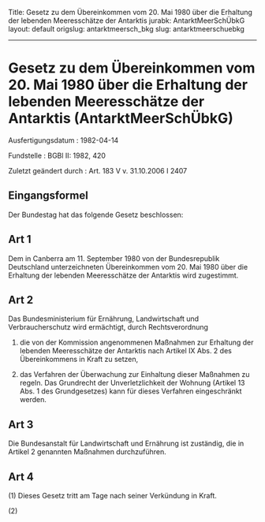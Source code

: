 Title: Gesetz zu dem Übereinkommen vom 20. Mai 1980 über die Erhaltung der lebenden
  Meeresschätze der Antarktis
jurabk: AntarktMeerSchÜbkG
layout: default
origslug: antarktmeersch_bkg
slug: antarktmeerschuebkg

---

# Gesetz zu dem Übereinkommen vom 20. Mai 1980 über die Erhaltung der lebenden Meeresschätze der Antarktis (AntarktMeerSchÜbkG)

Ausfertigungsdatum
:   1982-04-14

Fundstelle
:   BGBl II: 1982, 420

Zuletzt geändert durch
:   Art. 183 V v. 31.10.2006 I 2407


## Eingangsformel

Der Bundestag hat das folgende Gesetz beschlossen:


## Art 1

Dem in Canberra am 11. September 1980 von der Bundesrepublik
Deutschland unterzeichneten Übereinkommen vom 20. Mai 1980 über die
Erhaltung der lebenden Meeresschätze der Antarktis wird zugestimmt.


## Art 2

Das Bundesministerium für Ernährung, Landwirtschaft und
Verbraucherschutz wird ermächtigt, durch Rechtsverordnung

1.  die von der Kommission angenommenen Maßnahmen zur Erhaltung der
    lebenden Meeresschätze der Antarktis nach Artikel IX Abs. 2 des
    Übereinkommens in Kraft zu setzen,


2.  das Verfahren der Überwachung zur Einhaltung dieser Maßnahmen zu
    regeln. Das Grundrecht der Unverletzlichkeit der Wohnung (Artikel 13
    Abs. 1 des Grundgesetzes) kann für dieses Verfahren eingeschränkt
    werden.





## Art 3

Die Bundesanstalt für Landwirtschaft und Ernährung ist zuständig, die
in Artikel 2 genannten Maßnahmen durchzuführen.


## Art 4

(1) Dieses Gesetz tritt am Tage nach seiner Verkündung in Kraft.

(2)

